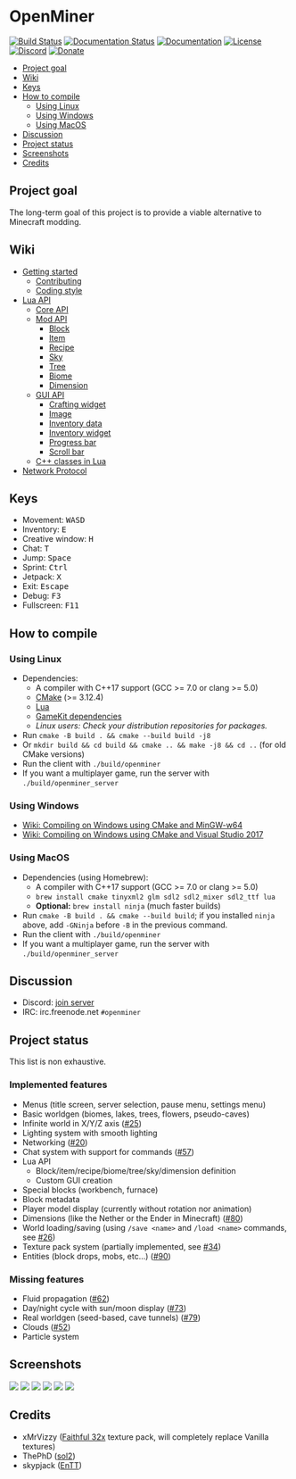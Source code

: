 # OpenMiner

[![Build Status](https://travis-ci.com/Unarelith/OpenMiner.svg?branch=master)](https://travis-ci.com/Unarelith/OpenMiner)
[![Documentation Status](https://readthedocs.org/projects/openminer/badge/?version=latest)](https://openminer.readthedocs.io/en/latest/?badge=latest)
[![Documentation](https://codedocs.xyz/Quent42340/OpenMiner.svg)](https://codedocs.xyz/Quent42340/OpenMiner/)
[![License](https://img.shields.io/badge/license-LGPLv2.1%2B-blue.svg)](https://www.gnu.org/licenses/old-licenses/lgpl-2.1.en.html)
[![Discord](https://img.shields.io/discord/527527086756200458.svg?style=popout)](https://discord.gg/eN8k8wt)
[![Donate](https://img.shields.io/badge/donate-paypal-brightgreen.svg)](https://www.paypal.com/cgi-bin/webscr?cmd=_s-xclick&hosted_button_id=B4DQHF3YL4KV2&source=url)

- [Project goal](#project-goal)
- [Wiki](#wiki)
- [Keys](#keys)
- [How to compile](#how-to-compile)
    - [Using Linux](#using-linux)
    - [Using Windows](#using-windows)
    - [Using MacOS](#using-macos)
- [Discussion](#discussion)
- [Project status](#project-status)
- [Screenshots](#screenshots)
- [Credits](#credits)

## Project goal

The long-term goal of this project is to provide a viable alternative to Minecraft modding.

## Wiki

- [Getting started](https://github.com/Unarelith/OpenMiner/wiki/Getting-Started)
    - [Contributing](https://github.com/Unarelith/OpenMiner/blob/master/CONTRIBUTING.md)
    - [Coding style](https://github.com/Unarelith/OpenMiner/wiki/Coding-Style)
- [Lua API](https://openminer.readthedocs.io/en/latest/)
    - [Core API](https://openminer.readthedocs.io/en/latest/lua-api-core/)
    - [Mod API](https://openminer.readthedocs.io/en/latest/lua-api-mod/)
        - [Block](https://openminer.readthedocs.io/en/latest/lua-api-block/)
        - [Item](https://openminer.readthedocs.io/en/latest/lua-api-item/)
        - [Recipe](https://openminer.readthedocs.io/en/latest/lua-api-recipe/)
        - [Sky](https://openminer.readthedocs.io/en/latest/lua-api-sky/)
        - [Tree](https://openminer.readthedocs.io/en/latest/lua-api-tree/)
        - [Biome](https://openminer.readthedocs.io/en/latest/lua-api-biome/)
        - [Dimension](https://openminer.readthedocs.io/en/latest/lua-api-dimension/)
    - [GUI API](https://openminer.readthedocs.io/en/latest/lua-api-gui/)
        - [Crafting widget](https://openminer.readthedocs.io/en/latest/lua-api-gui-crafting/)
        - [Image](https://openminer.readthedocs.io/en/latest/lua-api-gui-image/)
        - [Inventory data](https://openminer.readthedocs.io/en/latest/lua-api-gui-inventory-data/)
        - [Inventory widget](https://openminer.readthedocs.io/en/latest/lua-api-gui-inventory/)
        - [Progress bar](https://openminer.readthedocs.io/en/latest/lua-api-gui-progress-bar/)
        - [Scroll bar](https://openminer.readthedocs.io/en/latest/lua-api-gui-scroll-bar/)
    - [C++ classes in Lua](https://openminer.readthedocs.io/en/latest/lua-api-cpp/)
- [Network Protocol](https://github.com/Unarelith/OpenMiner/wiki/Network-Protocol)

## Keys

- Movement: <kbd>W</kbd><kbd>A</kbd><kbd>S</kbd><kbd>D</kbd>
- Inventory: <kbd>E</kbd>
- Creative window: <kbd>H</kbd>
- Chat: <kbd>T</kbd>
- Jump: <kbd>Space</kbd>
- Sprint: <kbd>Ctrl</kbd>
- Jetpack: <kbd>X</kbd>
- Exit: <kbd>Escape</kbd>
- Debug: <kbd>F3</kbd>
- Fullscreen: <kbd>F11</kbd>

## How to compile

### Using Linux

- Dependencies:
    - A compiler with C++17 support (GCC >= 7.0 or clang >= 5.0)
    - [CMake](http://www.cmake.org/download/) (>= 3.12.4)
    - [Lua](http://www.lua.org)
    - [GameKit dependencies](https://github.com/Unarelith/GameKit#how-to-compile)
    - _Linux users: Check your distribution repositories for packages._
- Run `cmake -B build . && cmake --build build -j8`
- Or `mkdir build && cd build && cmake .. && make -j8 && cd ..` (for old CMake versions)
- Run the client with `./build/openminer`
- If you want a multiplayer game, run the server with `./build/openminer_server`

### Using Windows

- [Wiki: Compiling on Windows using CMake and MinGW-w64](https://github.com/Unarelith/OpenMiner/wiki/Compiling-on-Windows-with-MinGW-w64)
- [Wiki: Compiling on Windows using CMake and Visual Studio 2017](https://github.com/Unarelith/OpenMiner/wiki/Compiling-on-Windows-with-Visual-Studio-2017)

### Using MacOS

- Dependencies (using Homebrew):
    - A compiler with C++17 support (GCC >= 7.0 or clang >= 5.0)
    - `brew install cmake tinyxml2 glm sdl2 sdl2_mixer sdl2_ttf lua`
    - **Optional:** `brew install ninja` (much faster builds)
- Run `cmake -B build . && cmake --build build`; if you installed `ninja` above, add `-GNinja` before `-B` in the previous command.
- Run the client with `./build/openminer`
- If you want a multiplayer game, run the server with `./build/openminer_server`

## Discussion

- Discord: [join server](https://discord.gg/eN8k8wt)
- IRC: irc.freenode.net `#openminer`

## Project status

This list is non exhaustive.

### Implemented features

- Menus (title screen, server selection, pause menu, settings menu)
- Basic worldgen (biomes, lakes, trees, flowers, pseudo-caves)
- Infinite world in X/Y/Z axis ([#25](https://github.com/Unarelith/OpenMiner/pull/25))
- Lighting system with smooth lighting
- Networking ([#20](https://github.com/Unarelith/OpenMiner/pull/20))
- Chat system with support for commands ([#57](https://github.com/Unarelith/OpenMiner/pull/57))
- Lua API
	- Block/item/recipe/biome/tree/sky/dimension definition
	- Custom GUI creation
- Special blocks (workbench, furnace)
- Block metadata
- Player model display (currently without rotation nor animation)
- Dimensions (like the Nether or the Ender in Minecraft) ([#80](https://github.com/Unarelith/OpenMiner/pull/80))
- World loading/saving (using `/save <name>` and `/load <name>` commands, see [#26](https://github.com/Unarelith/OpenMiner/issues/26))
- Texture pack system (partially implemented, see [#34](https://github.com/Unarelith/OpenMiner/issues/34))
- Entities (block drops, mobs, etc...) ([#90](https://github.com/Unarelith/OpenMiner/pull/90))

### Missing features

- Fluid propagation ([#62](https://github.com/Unarelith/OpenMiner/issues/62))
- Day/night cycle with sun/moon display ([#73](https://github.com/Unarelith/OpenMiner/issues/73))
- Real worldgen (seed-based, cave tunnels) ([#79](https://github.com/Unarelith/OpenMiner/issues/79))
- Clouds ([#52](https://github.com/Unarelith/OpenMiner/pull/52))
- Particle system

## Screenshots

![](screenshot1.png?raw=true)
![](screenshot2.png?raw=true)
![](screenshot3.png?raw=true)
![](screenshot4.png?raw=true)
![](screenshot5.png?raw=true)
![](screenshot6.png?raw=true)

## Credits

- xMrVizzy ([Faithful 32x](https://www.curseforge.com/minecraft/texture-packs/faithful-32x) texture pack, will completely replace Vanilla textures)
- ThePhD ([sol2](https://github.com/ThePhD/sol2))
- skypjack ([EnTT](https://github.com/skypjack/entt))

